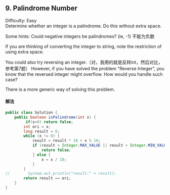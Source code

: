 ## 9. Palindrome Number
Difficulty: Easy  
Determine whether an integer is a palindrome. Do this without extra space.


Some hints:
Could negative integers be palindromes? (ie, -1)   不能为负数

If you are thinking of converting the integer to string, note the restriction of using extra space.

You could also try reversing an integer.（对，我用的就是反转int，然后对比，参考第7题） However, if you have solved the problem "Reverse Integer", you know that the reversed integer might overflow. How would you handle such case?

There is a more generic way of solving this problem.  

#### 解法
```java
public class Solution {
    public boolean isPalindrome(int x) {
         if(x<0) return false;
        int ori = x;
        long result = 0;
        while (x != 0) {
            result = result * 10 + x % 10;
            if (result > Integer.MAX_VALUE || result < Integer.MIN_VALUE) {
                return false;
            } else {
                x = x / 10;
            }
        }
//        System.out.println("result:" + result);
        return result == ori;
    }
}
```